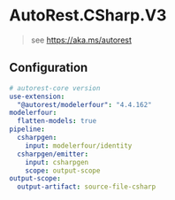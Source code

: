 # AutoRest.CSharp.V3
> see https://aka.ms/autorest

## Configuration
```yaml
# autorest-core version
use-extension:
  "@autorest/modelerfour": "4.4.162"
modelerfour:
  flatten-models: true
pipeline:
  csharpgen:
    input: modelerfour/identity
  csharpgen/emitter:
    input: csharpgen
    scope: output-scope
output-scope:
  output-artifact: source-file-csharp
```